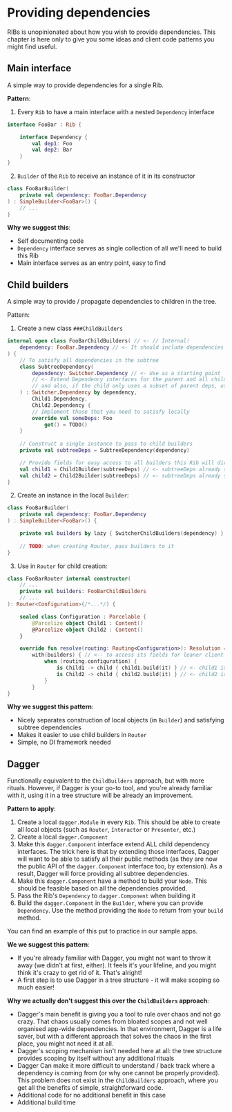 # Providing dependencies

RIBs is unopinionated about how you wish to provide dependencies. This chapter is here only to give you some ideas and client code patterns you might find useful.


## Main interface

A simple way to provide dependencies for a single Rib.

**Pattern**:

1. Every `Rib` to have a main interface with a nested `Dependency` interface

```kotlin
interface FooBar : Rib {

    interface Dependency {
        val dep1: Foo
        val dep2: Bar
    }
}
```

2. `Builder` of the `Rib` to receive an instance of it in its constructor
```kotlin
class FooBarBuilder(
    private val dependency: FooBar.Dependency
) : SimpleBuilder<FooBar>() {
    // ...
}
```

**Why we suggest this**:

- Self documenting code
- `Dependency` interface serves as single collection of all we'll need to build this Rib
- Main interface serves as an entry point, easy to find



## Child builders

A simple way to provide / propagate dependencies to children in the tree.

Pattern:

1. Create a new class `###ChildBuilders`

```kotlin
internal open class FooBarChildBuilders( // <- // Internal!
    dependency: FooBar.Dependency // <- It should include dependencies already available to the current `Rib`
) {
    // To satisfy all dependencies in the subtree
    class SubtreeDependency(
        dependency: Switcher.Dependency // <- Use as a starting point
        // <- Extend Dependency interfaces for the parent and all children, 
        // and also, if the child only uses a subset of parent deps, use parent to delegate.
    ) : Switcher.Dependency by dependency,
        Child1.Dependency, 
        Child2.Dependency {
        // Implement those that you need to satisfy locally
        override val someDeps: Foo
            get() = TODO()
    }
    
    // Construct a single instance to pass to child builders
    private val subtreeDeps = SubtreeDependency(dependency)

    // Provide fields for easy access to all builders this Rib will directly use to construct children
    val child1 = Child1Builder(subtreeDeps) // <- subtreeDeps already satisfies Child1.Dependency
    val child2 = Child2Builder(subtreeDeps) // <- subtreeDeps already satisfies Child2.Dependency
}
```

2. Create an instance in the local `Builder`:

```kotlin
class FooBarBuilder(
    private val dependency: FooBar.Dependency
) : SimpleBuilder<FooBar>() {

    private val builders by lazy { SwitcherChildBuilders(dependency) }
    
    // TODO: when creating Router, pass builders to it
}
```

3. Use in `Router` for child creation:

```kotlin
class FooBarRouter internal constructor(
    // ...
    private val builders: FooBarChildBuilders
    // ...
): Router<Configuration>(/*...*/) {

    sealed class Configuration : Parcelable {
        @Parcelize object Child1 : Content()
        @Parcelize object Child2 : Content()
    }

    override fun resolve(routing: Routing<Configuration>): Resolution =
        with(builders) { // <-- to access its fields for leaner client code
            when (routing.configuration) {
                is Child1 -> child { child1.build(it) } // <- child1 is directly available
                is Child2 -> child { child2.build(it) } // <- child2 is directly available
            }
        }
}
```

**Why we suggest this pattern**:
- Nicely separates construction of local objects (in `Builder`) and satisfying subtree dependencies
- Makes it easier to use child builders in `Router`
- Simple, no DI framework needed


## Dagger

Functionally equivalent to the `ChildBuilders` approach, but with more rituals. However, if Dagger is your go-to tool, and you're already familiar with it, using it in a tree structure will be already an improvement.

**Pattern to apply**:

1. Create a local `dagger.Module` in every `Rib`. This should be able to create all local objects (such as `Router`, `Interactor` or `Presenter`, etc.)
2. Create a local `dagger.Component`
3. Make this `dagger.Component` interface extend ALL child dependency interfaces. The trick here is that by extending those interfaces, Dagger will want to be able to satisfy all their public methods (as they are now the public API of the `dagger.Component` interface too, by extension). As a result, Dagger will force providing all subtree dependencies.
4. Make this `dagger.Component` have a method to build your `Node`. This should be feasible based on all the dependencies provided.
4. Pass the Rib's `Dependency` to `dagger.Component` when building it
5. Build the `dagger.Component` in the `Builder`, where you can provide `Dependency`. Use the method providing the `Node` to return from your `build` method.


You can find an example of this put to practice in our sample apps.


**We we suggest this pattern**:

- If you're already familiar with Dagger, you might not want to throw it away (we didn't at first, either). It feels it's your lifeline, and you might think it's crazy to get rid of it. That's alright!
- A first step is to use Dagger in a tree structure - it will make scoping so much easier!


**Why we actually don't suggest this over the `ChildBuilders` approach**:

- Dagger's main benefit is giving you a tool to rule over chaos and not go crazy. That chaos usually comes from bloated scopes and not well organised app-wide dependencies. In that environment, Dagger is a life saver, but with a different approach that solves the chaos in the first place, you might not need it at all.
- Dagger's scoping mechanism isn't needed here at all: the tree structure provides scoping by itself without any additional rituals
- Dagger Can make it more difficult to understand / back track where a dependency is coming from (or why one cannot be properly provided). This problem does not exist in the `ChildBuilders` approach, where you get all the benefits of simple, straightforward code.
- Additional code for no additional benefit in this case
- Additional build time
